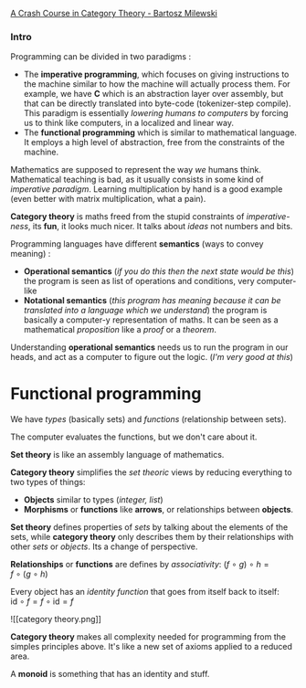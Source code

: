 [A Crash Course in Category Theory - Bartosz Milewski](https://www.youtube.com/watch?v=JH_Ou17_zyU)
### Intro

Programming can be divided in two paradigms : 
 - The **imperative programming**, which focuses on giving instructions to the machine similar to how the machine will actually process them. For example, we have **C** which is an abstraction layer over assembly, but that can be directly translated into byte-code (tokenizer-step compile). This paradigm is essentially *lowering humans to computers* by forcing us to think like computers, in a localized and linear way.
 - The **functional programming** which is similar to mathematical language. It employs a high level of abstraction, free from the constraints of the machine. 

Mathematics are supposed to represent the way *we* humans think. Mathematical teaching is bad, as it usually consists in some kind of *imperative paradigm*. Learning multiplication by hand is a good example (even better with matrix multiplication, what a pain). 

**Category theory** is maths freed from the stupid constraints of *imperative-ness*, its **fun**, it looks much nicer. It talks about *ideas* not numbers and bits.

Programming languages have different **semantics** (ways to convey meaning) :
 - **Operational semantics** (*if you do this then the next state would be this*) the program is seen as list of operations and conditions, very computer-like
 - **Notational semantics** (*this program has meaning because it can be translated into a language which we understand*) the program is basically a computer-y representation of maths. It can be seen as a mathematical *proposition* like a *proof* or a *theorem*.

Understanding **operational semantics** needs us to run the program in our heads, and act as a computer to figure out the logic. (*I'm very good at this*) 

# Functional programming

We have *types* (basically sets) and *functions* (relationship between sets).

The computer evaluates the functions, but we don't care about it.

**Set theory** is like an assembly language of mathematics.

**Category theory** simplifies the *set theoric* views by reducing everything to two types of things:
 - **Objects** similar to types (*integer, list*)
 - **Morphisms** or **functions** like **arrows**, or relationships between **objects**.

**Set theory** defines properties of *sets* by talking about the elements of the sets, while **category theory** only describes them by their relationships with other *sets* or *objects*.  Its a change of perspective.

**Relationships** or **functions** are defines by *associativity*: $(f~ \circ ~g)~ \circ ~h = f~ \circ ~(g~ \circ ~h)$

Every object has an *identity function* that goes from itself back to itself: $\text{id}~ \circ ~f = f~ \circ ~\text{id} = f$

![[category theory.png]]

**Category theory** makes all complexity needed for programming from the simples principles above. It's like a new set of axioms applied to a reduced area.

A **monoid** is something that has an identity and stuff.

